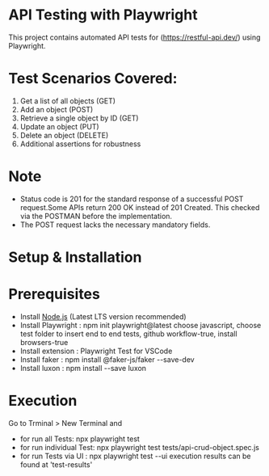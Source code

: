 # API Testing with Playwright

This project contains automated API tests for (https://restful-api.dev/) using Playwright.

# Test Scenarios Covered:
1. Get a list of all objects (GET)
2. Add an object (POST)
3. Retrieve a single object by ID (GET)
4. Update an object (PUT)
5. Delete an object (DELETE)
6. Additional assertions for robustness

# Note
- Status code is 201 for the standard response of a successful POST request.Some APIs return 200 OK instead of 201 Created. This checked via the POSTMAN before the implementation.
- The POST request lacks the necessary mandatory fields.

# Setup & Installation
# Prerequisites
- Install [Node.js](https://nodejs.org/) (Latest LTS version recommended)
- Install Playwright : npm init playwright@latest
    choose javascript,
    choose test folder to insert end to end tests,
    github workflow-true,
    install browsers-true
- Install extension : Playwright Test for VSCode
- Install faker : npm install @faker-js/faker --save-dev
- Install luxon : npm install --save luxon

# Execution
Go to Trminal > New Terminal and
- for run all Tests: npx playwright test
- for run individual Test: npx playwright test tests/api-crud-object.spec.js
- for run Tests via UI : npx playwright test --ui
execution results can be found at 'test-results'


